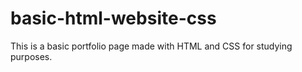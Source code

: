 # basic-html-website-css
This is a basic portfolio page made with HTML and CSS for studying purposes. 
